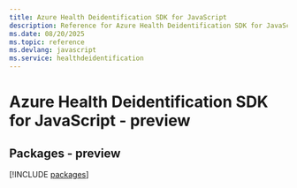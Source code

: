 ```yaml
---
title: Azure Health Deidentification SDK for JavaScript
description: Reference for Azure Health Deidentification SDK for JavaScript
ms.date: 08/20/2025
ms.topic: reference
ms.devlang: javascript
ms.service: healthdeidentification
---
```

# Azure Health Deidentification SDK for JavaScript - preview
## Packages - preview
[!INCLUDE [packages](health-deidentification-index.md)]